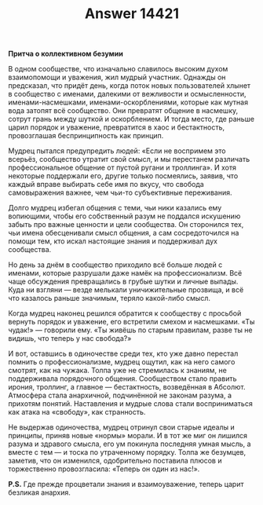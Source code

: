 ﻿---
title: "Answer 14421"
se.owner.user_id: 562052
se.owner.display_name: "Amgarak"
se.owner.link: "https://ru.meta.stackoverflow.com/users/562052/amgarak"
se.answer_id: 14421
se.question_id: 14413
se.post_type: answer
se.is_accepted: False
---
<p><strong>Притча о коллективном безумии</strong></p>
<p>В одном сообществе, что изначально славилось высоким духом взаимопомощи и уважения, жил мудрый участник. Однажды он предсказал, что придёт день, когда поток новых пользователей хлынет в сообщество с именами, далекими от вежливости и осмысленности, именами-насмешками, именами-оскорблениями, которые как мутная вода затопят всё сообщество. Они превратят общение в насмешку, сотрут грань между шуткой и оскорблением. И тогда место, где раньше царил порядок и уважение, превратится в хаос и бестактность, провозглашая беспринципность как принцип.</p>
<p>Мудрец пытался предупредить людей: «Если не воспримем это всерьёз, сообщество утратит свой смысл, и мы перестанем различать профессиональное общение от пустой ругани и троллинга». И хотя некоторые поддержали его, другие только посмеялись, заявив, что каждый вправе выбирать себе имя по вкусу, что свобода самовыражения важнее, чем чьи-то субъективные переживания.</p>
<p>Долго мудрец избегал общения с теми, чьи ники казались ему вопиющими, чтобы его собственный разум не поддался искушению забыть про важные ценности и цели сообщества. Он сторонился тех, чьи имена обесценивали смысл общения, а сам сосредоточился на помощи тем, кто искал настоящие знания и поддерживал дух сообщества.</p>
<p>Но день за днём в сообщество приходило всё больше людей с именами, которые разрушали даже намёк на профессионализм. Всё чаще обсуждения превращались в грубые шутки и личные выпады. Куда ни взгляни — везде мелькали уничижительные прозвища, и всё что казалось раньше значимым, теряло какой-либо смысл.</p>
<p>Когда мудрец наконец решился обратится к сообществу с просьбой вернуть порядок и уважение, его встретили смехом и насмешками. «Ты чудак!» — говорили ему. «Ты живёшь по старым правилам, разве ты не видишь, что теперь у нас свобода?»</p>
<p>И вот, оставшись в одиночестве среди тех, кто уже давно перестал помнить о профессионализме, мудрец ощутил, как на него самого смотрят, как на чужака. Толпа уже не стремилась к знаниям, не поддерживала порядочного общения. Сообществом стало править ирония, троллинг, а главное — бестактность, возведённая в Абсолют. Атмосфера стала анархичной, подчинённой не законам разума, а прихотям понятий. Наставления и мудрые слова стали восприниматься как атака на «свободу», как странность.</p>
<p>Не выдержав одиночества, мудрец отринул свои старые идеалы и принципы, приняв новые «нормы» морали. И в тот же миг он лишился разума и здравого смысла, его ум покинула последняя умная мысль, а вместе с тем — и тоска по утраченному порядку. Толпа же безумцев, заметив, что он изменился, одобрительно поставила плюсов и торжественно провозгласила: «Теперь он один из нас!».</p>
<p><strong>P.S.</strong> Где прежде процветали знания и взаимоуважение, теперь царит безликая анархия.</p>
